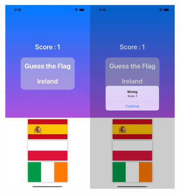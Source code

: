 <div style="display: flex;
  justify-content: center;">
<img src="Simulator Screen Shot - iphone 12 pro max - 2023-04-04 at 15.10.14.png" alt="Girl in a jacket" height="600">
  <img src="Simulator Screen Shot - iphone 12 pro max - 2023-04-04 at 15.10.18.png" alt="Girl in a jacket" height="600">

</div>


